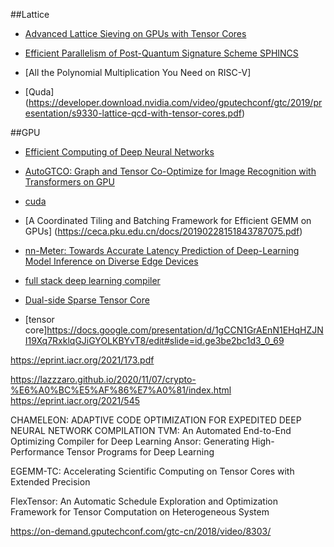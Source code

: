 ##Lattice
* [Advanced Lattice Sieving
on GPUs with Tensor Cores](https://eprint.iacr.org/2021/141.pdf)
* [Efficient Parallelism of Post-Quantum 
Signature Scheme SPHINCS](https://ieeexplore.ieee.org/stamp/stamp.jsp?tp=&arnumber=9095410)

* [All the Polynomial Multiplication
You Need on RISC-V]
* [Quda] (https://developer.download.nvidia.com/video/gputechconf/gtc/2019/presentation/s9330-lattice-qcd-with-tensor-cores.pdf)

##GPU 

* [Efficient Computing of Deep Neural
Networks](http://www.cse.cuhk.edu.hk/~byu/CMSC5743/2020Fall/index.html)

* [AutoGTCO: Graph and Tensor Co-Optimize for
Image Recognition with Transformers on GPU](http://www.cse.cuhk.edu.hk/~byu/papers/C129-ICCAD2021-AutoGTCO.pdf)

* [cuda](https://docs.nvidia.com/cuda/cuda-c-best-practices-guide/index.html)
* [A Coordinated Tiling and Batching Framework for
Efficient GEMM on GPUs] (https://ceca.pku.edu.cn/docs/20190228151843787075.pdf)
* [nn-Meter: Towards Accurate Latency Prediction of Deep-Learning Model Inference on Diverse Edge Devices](https://air.tsinghua.edu.cn/Uploads/UEditor/Files/20210709/6376145008525256118804429.pdf)
* [full stack deep learning compiler](https://drive.google.com/file/d/1Oct44xh4E2cZvCDXgn_aubmFcFji71h4/view)
* [Dual-side Sparse Tensor Core]()
* [tensor core]https://docs.google.com/presentation/d/1gCCN1GrAEnN1EHqHZJNI19Xq7RxklqGJiGYOLKBYvT8/edit#slide=id.ge3be2bc1d3_0_69


https://eprint.iacr.org/2021/173.pdf



https://lazzzaro.github.io/2020/11/07/crypto-%E6%A0%BC%E5%AF%86%E7%A0%81/index.html
https://eprint.iacr.org/2021/545


CHAMELEON: ADAPTIVE CODE OPTIMIZATION FOR EXPEDITED DEEP NEURAL NETWORK COMPILATION
TVM: An Automated End-to-End Optimizing Compiler for Deep Learning
Ansor: Generating High-Performance Tensor Programs for Deep Learning

EGEMM-TC: Accelerating Scientific Computing on Tensor Cores with Extended Precision

FlexTensor: An Automatic Schedule Exploration and Optimization Framework for Tensor Computation on Heterogeneous System

https://on-demand.gputechconf.com/gtc-cn/2018/video/8303/


